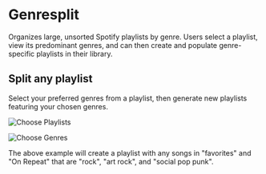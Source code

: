 # Genresplit

Organizes large, unsorted Spotify playlists by genre. Users select a playlist, view its predominant genres, and can then create and populate genre-specific playlists in their library.

## Split any playlist

Select your preferred genres from a playlist, then generate new playlists featuring your chosen genres.

![Choose Playlists](https://genresplit.vercel.app/playlists-example.png)

![Choose Genres](https://genresplit.vercel.app/genres-example.png)

The above example will create a playlist with any songs in "favorites" and "On Repeat" that are "rock", "art rock", and "social pop punk".
